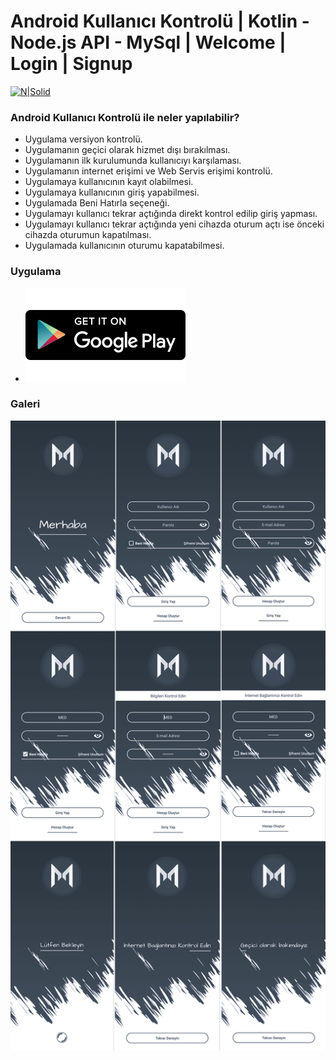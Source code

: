 # Android Kullanıcı Kontrolü | Kotlin - Node.js API - MySql | Welcome | Login | Signup

[![N|Solid](https://nodejs.org/static/images/logos/nodejs-new-pantone-black.png)](https://nodejs.org/static/images/logos/nodejs-new-pantone-black.png)

### Android Kullanıcı Kontrolü ile neler yapılabilir?

  - Uygulama versiyon kontrolü.
  - Uygulamanın geçici olarak hizmet dışı bırakılması. 
  - Uygulamanın ilk kurulumunda kullanıcıyı karşılaması.
  - Uygulamanın internet erişimi ve Web Servis erişimi kontrolü.
  - Uygulamaya kullanıcının kayıt olabilmesi.
  - Uygulamaya kullanıcının giriş yapabilmesi.
  - Uygulamada Beni Hatırla seçeneği.
  - Uygulamayı kullanıcı tekrar açtığında direkt kontrol edilip giriş yapması.
  - Uygulamayı kullanıcı tekrar açtığında yeni cihazda oturum açtı ise önceki cihazda oturumun kapatılması.
  - Uygulamada kullanıcının oturumu kapatabilmesi.
  
### Uygulama

  - [![Watch the video](images/googleplay.png)](app/app-debug.apk)

### Galeri

[![N|Solid](images/galery.png)](images/galery.png)
